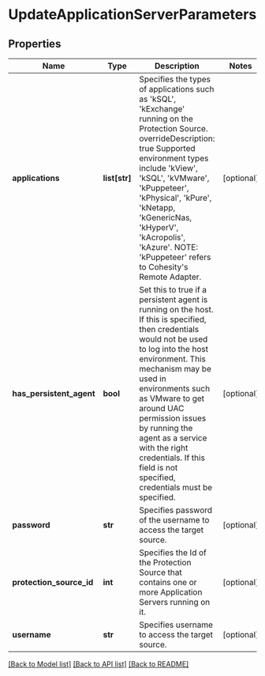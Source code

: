 # UpdateApplicationServerParameters

## Properties
Name | Type | Description | Notes
------------ | ------------- | ------------- | -------------
**applications** | **list[str]** | Specifies the types of applications such as &#39;kSQL&#39;, &#39;kExchange&#39; running on the Protection Source. overrideDescription: true Supported environment types include &#39;kView&#39;, &#39;kSQL&#39;, &#39;kVMware&#39;, &#39;kPuppeteer&#39;, &#39;kPhysical&#39;, &#39;kPure&#39;, &#39;kNetapp, &#39;kGenericNas, &#39;kHyperV&#39;, &#39;kAcropolis&#39;, &#39;kAzure&#39;. NOTE: &#39;kPuppeteer&#39; refers to Cohesity&#39;s Remote Adapter. | [optional] 
**has_persistent_agent** | **bool** | Set this to true if a persistent agent is running on the host. If this is specified, then credentials would not be used to log into the host environment. This mechanism may be used in environments such as VMware to get around UAC permission issues by running the agent as a service with the right credentials. If this field is not specified, credentials must be specified. | [optional] 
**password** | **str** | Specifies password of the username to access the target source. | [optional] 
**protection_source_id** | **int** | Specifies the Id of the Protection Source that contains one or more Application Servers running on it. | [optional] 
**username** | **str** | Specifies username to access the target source. | [optional] 

[[Back to Model list]](../README.md#documentation-for-models) [[Back to API list]](../README.md#documentation-for-api-endpoints) [[Back to README]](../README.md)


